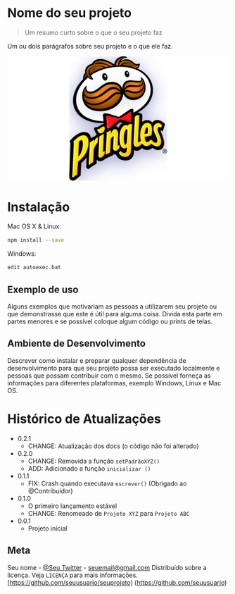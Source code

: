 # Nome do seu projeto
> Um resumo curto sobre o que o seu projeto faz

Um ou dois parágrafos sobre seu projeto e 
o que ele faz.

![](Pringles.png)

# Instalação

Mac OS X & Linux:

```sh
npm install --save
```

Windows:

```sh
edit autoexec.bat
```

## Exemplo de uso

Alguns exemplos que motivariam as pessoas a
utilizarem seu projeto ou que demonstrasse
que este é útil para alguma coisa. Divida
esta parte em partes menores e se possível
coloque algum código ou prints de telas.

## Ambiente de Desenvolvimento

Descrever como instalar e preparar qualquer
dependência de desenvolvimento para que seu
projeto possa ser executado localmente e
pessoas que possam contribuir com o mesmo.
Se possível forneça as informações para
diferentes plataformas, exemplo Windows,
Linux e Mac OS.

# Histórico de Atualizações

* 0.2.1
    * CHANGE: Atualização dos docs (o
    código não foi alterado)
* 0.2.0
    * CHANGE: Removida a função `setPadrãoXYZ()`
    * ADD: Adicionado a função `inicializar ()`
* 0.1.1
    * FIX: Crash quando executava `escrever()` (Obrigado ao @Contribuidor)
* 0.1.0
    * O primeiro lançamento estável
    * CHANGE: Renomeado de `Projeto XYZ` para `Projeto ABC`
* 0.0.1
    * Projeto inicial

## Meta

Seu nome - [@Seu Twitter](https://twitter.com/seuTwitter) - seuemail@gmail.com
Distribuído sobre a licença. Veja ``LICENÇA`` para mais informações.
[https://github.com/seuusuario/seuprojeto]
(https://github.com/seuusuario)
